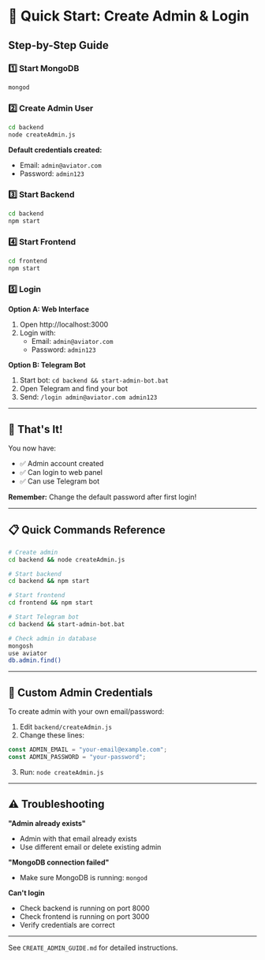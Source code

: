 # 🚀 Quick Start: Create Admin & Login

## Step-by-Step Guide

### 1️⃣ Start MongoDB

```bash
mongod
```

### 2️⃣ Create Admin User

```bash
cd backend
node createAdmin.js
```

**Default credentials created:**

- Email: `admin@aviator.com`
- Password: `admin123`

### 3️⃣ Start Backend

```bash
cd backend
npm start
```

### 4️⃣ Start Frontend

```bash
cd frontend
npm start
```

### 5️⃣ Login

**Option A: Web Interface**

1. Open http://localhost:3000
2. Login with:
   - Email: `admin@aviator.com`
   - Password: `admin123`

**Option B: Telegram Bot**

1. Start bot: `cd backend && start-admin-bot.bat`
2. Open Telegram and find your bot
3. Send: `/login admin@aviator.com admin123`

---

## 🎯 That's It!

You now have:

- ✅ Admin account created
- ✅ Can login to web panel
- ✅ Can use Telegram bot

**Remember:** Change the default password after first login!

---

## 📋 Quick Commands Reference

```bash
# Create admin
cd backend && node createAdmin.js

# Start backend
cd backend && npm start

# Start frontend
cd frontend && npm start

# Start Telegram bot
cd backend && start-admin-bot.bat

# Check admin in database
mongosh
use aviator
db.admin.find()
```

---

## 🔐 Custom Admin Credentials

To create admin with your own email/password:

1. Edit `backend/createAdmin.js`
2. Change these lines:

```javascript
const ADMIN_EMAIL = "your-email@example.com";
const ADMIN_PASSWORD = "your-password";
```

3. Run: `node createAdmin.js`

---

## ⚠️ Troubleshooting

**"Admin already exists"**

- Admin with that email already exists
- Use different email or delete existing admin

**"MongoDB connection failed"**

- Make sure MongoDB is running: `mongod`

**Can't login**

- Check backend is running on port 8000
- Check frontend is running on port 3000
- Verify credentials are correct

---

See `CREATE_ADMIN_GUIDE.md` for detailed instructions.
